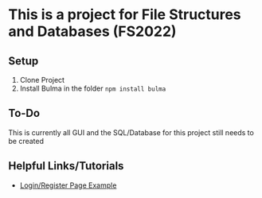 # This is a project for File Structures and Databases (FS2022)

## Setup

1. Clone Project
2. Install Bulma in the folder
   `npm install bulma`

## To-Do

This is currently all GUI and the SQL/Database for this project still needs to be created

## Helpful Links/Tutorials

- [Login/Register Page Example](https://github.com/dumdam/youtube/blob/master/bulma-login-page/login.html)
